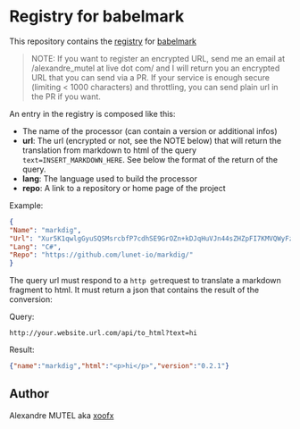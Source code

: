 # Registry for babelmark

This repository contains the [registry](https://github.com/babelmark/babelmark-registry/blob/master/registry.json) for [babelmark](https://babelmark.github.io)

> NOTE: If you want to register an encrypted URL, send me an email at /alexandre_mutel at live dot com/ and I will return you an encrypted URL that you can send via a PR.
> If your service is enough secure (limiting < 1000 characters) and throttling, you can send plain url in the PR if you want.

An entry in the registry is composed like this:

* The name of the processor (can contain a version or additional infos)
* **url**: The url (encrypted or not, see the NOTE below) that will return the translation from markdown to html of the query `text=INSERT_MARKDOWN_HERE`. See below the format of the return of the query.
* **lang**: The language used to build the processor
* **repo**: A link to a repository or home page of the project

Example:
```json
{
"Name": "markdig",
"Url": "Xur5K1qwlgGyuSQSMsrcbfP7cdhSE9GrOZn+kDJqHuVJn44sZHZpFI7KMVQWyFzN3GVy0hqJTx5VKnLtSGYDdu95sk71j0WXxDBJU9kamXg=",
"Lang": "C#",
"Repo": "https://github.com/lunet-io/markdig/"
}
```

The query url must respond to a `http get`request to translate a markdown fragment to html. It must return a json that contains the result of the conversion: 

Query:
```
http://your.website.url.com/api/to_html?text=hi
```

Result:
```json
{"name":"markdig","html":"<p>hi</p>","version":"0.2.1"}
```

## Author

Alexandre MUTEL aka [xoofx](http://xoofx.com)



